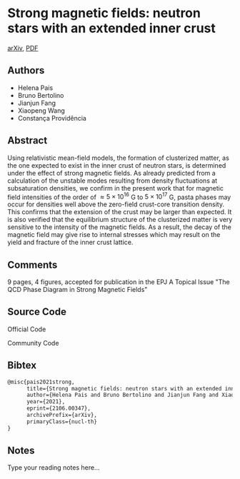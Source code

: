
# Strong magnetic fields: neutron stars with an extended inner crust

[arXiv](https://arxiv.org/abs/2106.0347), [PDF](https://arxiv.org/pdf/2106.0347.pdf)

## Authors

- Helena Pais
- Bruno Bertolino
- Jianjun Fang
- Xiaopeng Wang
- Constança Providência

## Abstract

Using relativistic mean-field models, the formation of clusterized matter, as the one expected to exist in the inner crust of neutron stars, is determined under the effect of strong magnetic fields. As already predicted from a calculation of the unstable modes resulting from density fluctuations at subsaturation densities, we confirm in the present work that for magnetic field intensities of the order of $\approx 5 \times 10^{16}$ G to $5 \times 10^{17}$ G, pasta phases may occur for densities well above the zero-field crust-core transition density. This confirms that the extension of the crust may be larger than expected. It is also verified that the equilibrium structure of the clusterized matter is very sensitive to the intensity of the magnetic fields. As a result, the decay of the magnetic field may give rise to internal stresses which may result on the yield and fracture of the inner crust lattice.

## Comments

9 pages, 4 figures, accepted for publication in the EPJ A Topical Issue "The QCD Phase Diagram in Strong Magnetic Fields"

## Source Code

Official Code



Community Code



## Bibtex

```tex
@misc{pais2021strong,
      title={Strong magnetic fields: neutron stars with an extended inner crust}, 
      author={Helena Pais and Bruno Bertolino and Jianjun Fang and Xiaopeng Wang and Constança Providência},
      year={2021},
      eprint={2106.00347},
      archivePrefix={arXiv},
      primaryClass={nucl-th}
}
```

## Notes

Type your reading notes here...

